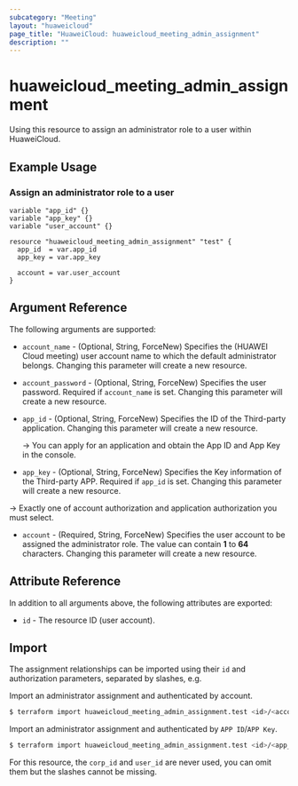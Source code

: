 ```yaml
---
subcategory: "Meeting"
layout: "huaweicloud"
page_title: "HuaweiCloud: huaweicloud_meeting_admin_assignment"
description: ""
---
```


# huaweicloud_meeting_admin_assignment

Using this resource to assign an administrator role to a user within HuaweiCloud.

## Example Usage

### Assign an administrator role to a user

```hcl
variable "app_id" {}
variable "app_key" {}
variable "user_account" {}

resource "huaweicloud_meeting_admin_assignment" "test" {
  app_id  = var.app_id
  app_key = var.app_key

  account = var.user_account
}
```

## Argument Reference

The following arguments are supported:

* `account_name` - (Optional, String, ForceNew) Specifies the (HUAWEI Cloud meeting) user account name to which the
  default administrator belongs. Changing this parameter will create a new resource.

* `account_password` - (Optional, String, ForceNew) Specifies the user password.
  Required if `account_name` is set. Changing this parameter will create a new resource.

* `app_id` - (Optional, String, ForceNew) Specifies the ID of the Third-party application.
  Changing this parameter will create a new resource.

  -> You can apply for an application and obtain the App ID and App Key in the console.

* `app_key` - (Optional, String, ForceNew) Specifies the Key information of the Third-party APP.
  Required if `app_id` is set. Changing this parameter will create a new resource.

-> Exactly one of account authorization and application authorization you must select.

* `account` - (Required, String, ForceNew) Specifies the user account to be assigned the administrator role.
  The value can contain **1** to **64** characters.
  Changing this parameter will create a new resource.

## Attribute Reference

In addition to all arguments above, the following attributes are exported:

* `id` - The resource ID (user account).

## Import

The assignment relationships can be imported using their `id` and authorization parameters, separated by slashes, e.g.

Import an administrator assignment and authenticated by account.

```bash
$ terraform import huaweicloud_meeting_admin_assignment.test <id>/<account_name>/<account_password>
```

Import an administrator assignment and authenticated by `APP ID`/`APP Key`.

```bash
$ terraform import huaweicloud_meeting_admin_assignment.test <id>/<app_id>/<app_key>/<corp_id>/<user_id>
```

For this resource, the `corp_id` and `user_id` are never used, you can omit them but the slashes cannot be missing.
